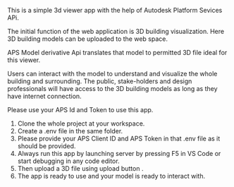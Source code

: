 This is a simple 3d viewer app with the help of Autodesk Platform Sevices APi.

The initial function of the web application is 3D building visualization. Here 3D building models can be uploaded to the web space. 

APS Model derivative Api translates that model to permitted 3D file ideal for this viewer.

Users can interact with the model to understand and visualize the whole building and surrounding. The public, stake-holders and design professionals will have access to the 3D building models as long as they have internet connection.


Please use your APS Id and Token to use this app.

1. Clone the whole project at your workspace.
2. Create a .env file in the same folder.
3. Please provide your APS Client ID and APS Token in that .env file as it should be provided.
4. Always run this app by launching server by pressing F5 in VS Code or start debugging in any code editor.
5. Then upload a 3D file using upload button .
6. The app is ready to use and your model is ready to interact with.
